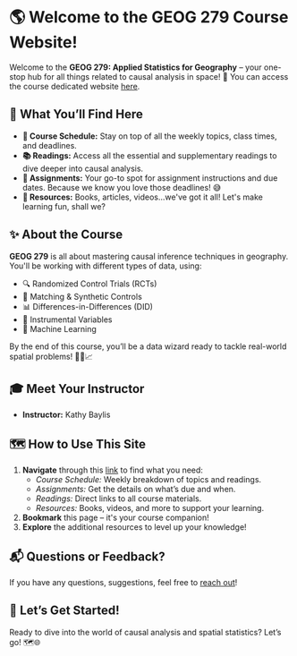 # 🌎 Welcome to the GEOG 279 Course Website!

Welcome to the **GEOG 279: Applied Statistics for Geography** – your one-stop hub for all things related to causal analysis in space! 🚀 
You can access the course dedicated website [here](https://bit.ly/4eDoloV). 

## 🌟 What You’ll Find Here
- **📅 Course Schedule:** Stay on top of all the weekly topics, class times, and deadlines.
- **📚 Readings:** Access all the essential and supplementary readings to dive deeper into causal analysis.
- **📝 Assignments:** Your go-to spot for assignment instructions and due dates. Because we know you love those deadlines! 😅
- **🎥 Resources:** Books, articles, videos...we've got it all! Let's make learning fun, shall we?

## ✨ About the Course
**GEOG 279** is all about mastering causal inference techniques in geography. You'll be working with different types of data, using:
- 🔍 Randomized Control Trials (RCTs)
- 🔗 Matching & Synthetic Controls
- 📊 Differences-in-Differences (DID)
- 🧪 Instrumental Variables
- 🤖 Machine Learning

By the end of this course, you’ll be a data wizard ready to tackle real-world spatial problems! 🧙‍♂️📈

## 🎓 Meet Your Instructor
- **Instructor:** Kathy Baylis

## 🗺️ How to Use This Site
1. **Navigate** through this [link](https://bit.ly/4eDoloV) to find what you need:
   - *Course Schedule:* Weekly breakdown of topics and readings.
   - *Assignments:* Get the details on what’s due and when.
   - *Readings:* Direct links to all course materials.
   - *Resources:* Books, videos, and more to support your learning.
2. **Bookmark** this page – it's your course companion!
3. **Explore** the additional resources to level up your knowledge!

## 📬 Questions or Feedback?
If you have any questions, suggestions, feel free to [reach out](mailto:baylis@ucsb.edu)! 

## 🚀 Let’s Get Started!
Ready to dive into the world of causal analysis and spatial statistics? Let’s go! 🗺️🌐
